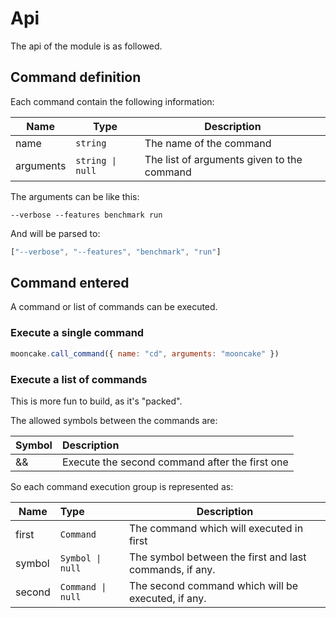 # Api

The api of the module is as followed.

## Command definition

Each command contain the following information:

| Name      | Type             | Description                                |
|-----------|------------------|--------------------------------------------|
| name      | `string`         | The name of the command                    |
| arguments | `string \| null` | The list of arguments given to the command |

The arguments can be like this:
```
--verbose --features benchmark run
```
And will be parsed to:
```js
["--verbose", "--features", "benchmark", "run"]
```

## Command entered

A command or list of commands can be executed.

### Execute a single command

```js
mooncake.call_command({ name: "cd", arguments: "mooncake" })
```

### Execute a list of commands

This is more fun to build, as it's "packed".

The allowed symbols between the commands are:

| Symbol | Description                                    |
|--------|:-----------------------------------------------|
| &&     | Execute the second command after the first one |


So each command execution group is represented as:

| Name   | Type              | Description                                             |
|--------|:------------------|---------------------------------------------------------|
| first  | `Command`         | The command which will executed in first                |
| symbol | `Symbol \| null`  | The symbol between the first and last commands, if any. |
| second | `Command \| null` | The second command which will be executed, if any.      |




